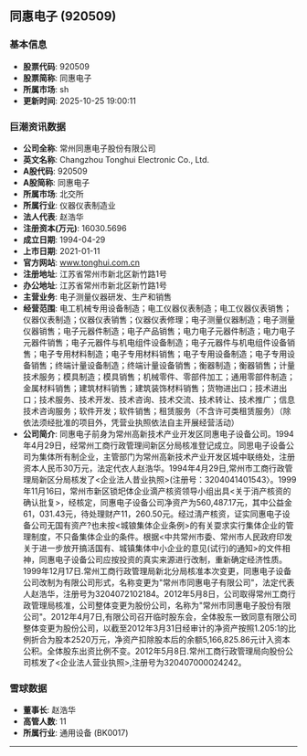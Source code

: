 ## 同惠电子 (920509)

### 基本信息

- **股票代码**: 920509
- **股票简称**: 同惠电子
- **所属市场**: sh
- **更新时间**: 2025-10-25 19:00:11

### 巨潮资讯数据

- **公司全称**: 常州同惠电子股份有限公司
- **英文名称**: Changzhou Tonghui Electronic Co., Ltd.
- **A股代码**: 920509
- **A股简称**: 同惠电子
- **所属市场**: 北交所
- **所属行业**: 仪器仪表制造业
- **法人代表**: 赵浩华
- **注册资本(万元)**: 16030.5696
- **成立日期**: 1994-04-29
- **上市日期**: 2021-01-11
- **官方网站**: www.tonghui.com.cn
- **注册地址**: 江苏省常州市新北区新竹路1号
- **办公地址**: 江苏省常州市新北区新竹路1号
- **主营业务**: 电子测量仪器研发、生产和销售
- **经营范围**: 电工机械专用设备制造；电工仪器仪表制造；电工仪器仪表销售；仪器仪表制造；仪器仪表销售；仪器仪表修理；电子测量仪器制造；电子测量仪器销售；电子元器件制造；电子产品销售；电力电子元器件制造；电力电子元器件销售；电子元器件与机电组件设备制造；电子元器件与机电组件设备销售；电子专用材料制造；电子专用材料销售；电子专用设备制造；电子专用设备销售；终端计量设备制造；终端计量设备销售；衡器制造；衡器销售；计量技术服务；模具制造；模具销售；机械零件、零部件加工；通用零部件制造；金属材料销售；建筑材料销售；建筑装饰材料销售；货物进出口；技术进出口；技术服务、技术开发、技术咨询、技术交流、技术转让、技术推广；信息技术咨询服务；软件开发；软件销售；租赁服务（不含许可类租赁服务）（除依法须经批准的项目外，凭营业执照依法自主开展经营活动）
- **公司简介**: 同惠电子前身为常州高新技术产业开发区同惠电子设备公司。1994年4月29日，经常州工商行政管理间新区分局核准登记成立。同思电子设备公司为集体所有制企业，主管部门为常州高新技术产业开发区城中联络处，注册资本人民币30万元，法定代衣人赵浩华。1994年4月29日,常州市工商行政管理局新区分局核发了<企业法人昔业执照>(注册号：3204041401543〉。1999年11月16曰，常州市新区锁圯体企业滴产核资领导小组出具<关于消产核资的确认批复>，经核定，同惠电子设备公司净资产为560,487.17元，其中公益金61，031.43元，待处理财产11，260.50元。经过淸产核资，证实同惠电子设备公司无国有资产?也未按<城锒集体企业条例>的有关耍求实行集体企业的管理制度，不只备集体企业的条件。根据<中共常州市委、常州市人民政府印发关于进一步放开搞活国有、城镇集体中小企业的意见(试行)的通知>的文件相神，同惠电子设备公司应按投资的真实来源进行改制，重新确定经济性质。1999年12月17日.常州工商行政管理局新北分局核准本次变更，同惠电子设备公司改制为有限公司形式，名称变更为"常州市同惠电子有限公司"，法定代表人赵浩华，注册号为3204072102184。2012年5月8日，公司取得常州工商行政管理局核准，公司整体变更为股份公司，名称为"常州市同惠电子股份有限公司"。2012年4月7日,有限公司召开临时股东会，全体股东一致同意有限公司整体变更为股份公司，以截至2012年3月31日经审计的净资产按照1.205:1的比例折合为股本2520万元，净资产扣除股本后的余额5,166,825.86元计入资本公积。全体股东出资比例不变。2012年5月8日.常州工商行政管理局向股份公司核发了<企业法人营业执照>,注册号为320407000024242。

### 雪球数据

- **董事长**: 赵浩华
- **高管人数**: 11
- **所属行业**: 通用设备 (BK0017)

---